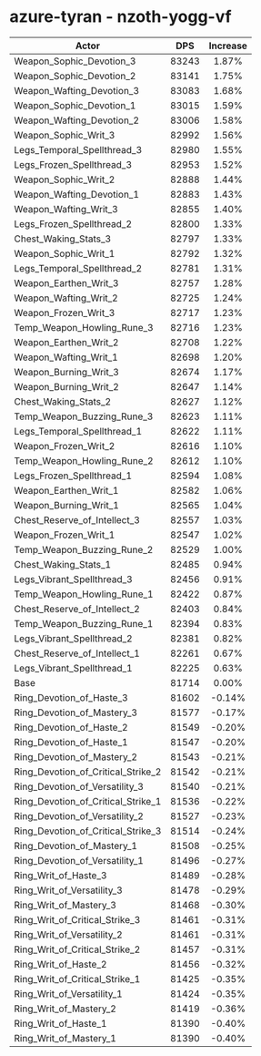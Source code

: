# azure-tyran - nzoth-yogg-vf
| Actor | DPS | Increase |
|---|:---:|:---:|
|Weapon_Sophic_Devotion_3|83243|1.87%|
|Weapon_Sophic_Devotion_2|83141|1.75%|
|Weapon_Wafting_Devotion_3|83083|1.68%|
|Weapon_Sophic_Devotion_1|83015|1.59%|
|Weapon_Wafting_Devotion_2|83006|1.58%|
|Weapon_Sophic_Writ_3|82992|1.56%|
|Legs_Temporal_Spellthread_3|82980|1.55%|
|Legs_Frozen_Spellthread_3|82953|1.52%|
|Weapon_Sophic_Writ_2|82888|1.44%|
|Weapon_Wafting_Devotion_1|82883|1.43%|
|Weapon_Wafting_Writ_3|82855|1.40%|
|Legs_Frozen_Spellthread_2|82800|1.33%|
|Chest_Waking_Stats_3|82797|1.33%|
|Weapon_Sophic_Writ_1|82792|1.32%|
|Legs_Temporal_Spellthread_2|82781|1.31%|
|Weapon_Earthen_Writ_3|82757|1.28%|
|Weapon_Wafting_Writ_2|82725|1.24%|
|Weapon_Frozen_Writ_3|82717|1.23%|
|Temp_Weapon_Howling_Rune_3|82716|1.23%|
|Weapon_Earthen_Writ_2|82708|1.22%|
|Weapon_Wafting_Writ_1|82698|1.20%|
|Weapon_Burning_Writ_3|82674|1.17%|
|Weapon_Burning_Writ_2|82647|1.14%|
|Chest_Waking_Stats_2|82627|1.12%|
|Temp_Weapon_Buzzing_Rune_3|82623|1.11%|
|Legs_Temporal_Spellthread_1|82622|1.11%|
|Weapon_Frozen_Writ_2|82616|1.10%|
|Temp_Weapon_Howling_Rune_2|82612|1.10%|
|Legs_Frozen_Spellthread_1|82594|1.08%|
|Weapon_Earthen_Writ_1|82582|1.06%|
|Weapon_Burning_Writ_1|82565|1.04%|
|Chest_Reserve_of_Intellect_3|82557|1.03%|
|Weapon_Frozen_Writ_1|82547|1.02%|
|Temp_Weapon_Buzzing_Rune_2|82529|1.00%|
|Chest_Waking_Stats_1|82485|0.94%|
|Legs_Vibrant_Spellthread_3|82456|0.91%|
|Temp_Weapon_Howling_Rune_1|82422|0.87%|
|Chest_Reserve_of_Intellect_2|82403|0.84%|
|Temp_Weapon_Buzzing_Rune_1|82394|0.83%|
|Legs_Vibrant_Spellthread_2|82381|0.82%|
|Chest_Reserve_of_Intellect_1|82261|0.67%|
|Legs_Vibrant_Spellthread_1|82225|0.63%|
|Base|81714|0.00%|
|Ring_Devotion_of_Haste_3|81602|-0.14%|
|Ring_Devotion_of_Mastery_3|81577|-0.17%|
|Ring_Devotion_of_Haste_2|81549|-0.20%|
|Ring_Devotion_of_Haste_1|81547|-0.20%|
|Ring_Devotion_of_Mastery_2|81543|-0.21%|
|Ring_Devotion_of_Critical_Strike_2|81542|-0.21%|
|Ring_Devotion_of_Versatility_3|81540|-0.21%|
|Ring_Devotion_of_Critical_Strike_1|81536|-0.22%|
|Ring_Devotion_of_Versatility_2|81527|-0.23%|
|Ring_Devotion_of_Critical_Strike_3|81514|-0.24%|
|Ring_Devotion_of_Mastery_1|81508|-0.25%|
|Ring_Devotion_of_Versatility_1|81496|-0.27%|
|Ring_Writ_of_Haste_3|81489|-0.28%|
|Ring_Writ_of_Versatility_3|81478|-0.29%|
|Ring_Writ_of_Mastery_3|81468|-0.30%|
|Ring_Writ_of_Critical_Strike_3|81461|-0.31%|
|Ring_Writ_of_Versatility_2|81461|-0.31%|
|Ring_Writ_of_Critical_Strike_2|81457|-0.31%|
|Ring_Writ_of_Haste_2|81456|-0.32%|
|Ring_Writ_of_Critical_Strike_1|81425|-0.35%|
|Ring_Writ_of_Versatility_1|81424|-0.35%|
|Ring_Writ_of_Mastery_2|81419|-0.36%|
|Ring_Writ_of_Haste_1|81390|-0.40%|
|Ring_Writ_of_Mastery_1|81390|-0.40%|
